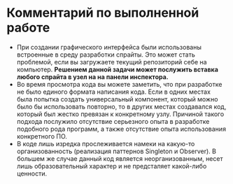 # Комментарий по выполненной работе #
* При создании графического интерфейса были использованы встроенные в среду разработки спрайты. Это может стать проблемой, если вы загружаете текущий репозиторий себе на компьютер. **Решением данной задачи может послужить вставка любого спрайта в узел на на панели инспектора.**
* Во время просмотра кода вы можете заметить, что при разработке не было единого формата написания кода. Если в одних местах была попытка создать универсальный компонент, который можно было бы использовать повторно, то в других местах создавался код, который был жестко превязан к конкретному узлу. Причиной такого подхода послужило отсутствие серьезного опыта в разработке подобного рода программ, а также отсутствие опыта использования конкретного ПО.
* В коде лишь изредка прослеживается намеки на какую-то организованность (реализация паттернов Singleton и Observer). В большем же случае данный код является неорганизованным, несет лишь образовательный характер и не предсталяет какой-либо ценности.
